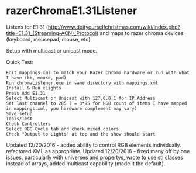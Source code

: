# razerChromaE1.31Listener
Listens for E1.31 (http://www.doityourselfchristmas.com/wiki/index.php?title=E1.31_(Streaming-ACN)_Protocol) and maps to razer chroma devices (keyboard, mousepad, mouse, etc)

Setup with multicast or unicast mode.

Quick Test:

	Edit mappings.xml to match your Razer Chroma hardware or run with what I have (kb, mouse, pad)
	Run chromaListener.exe in same directory with mappings.xml 
	Install & Run xLights
	Press Add E1.31
	Select Multicast or Unicast with 127.0.0.1 for IP Address
	Set last channel to 285 ( = 3*95 for RGB count of items I have mapped in mappings.xml, you hardware complement may vary)
	Save setup
	Tools/Test
	Check Controllers
	Select RBG Cycle tab and check mixed colors
	Check "Output to Lights" at top and the show should start

Updated 12/20/2016 - added ability to control RGB elements individually.  refactored XML as appropriate.
Updated 12/20/2016 - fixed many off by one issues, particularly with universes and propertys, wrote to use stl classes instead of arrays,  added multicast capability (made it the default).
